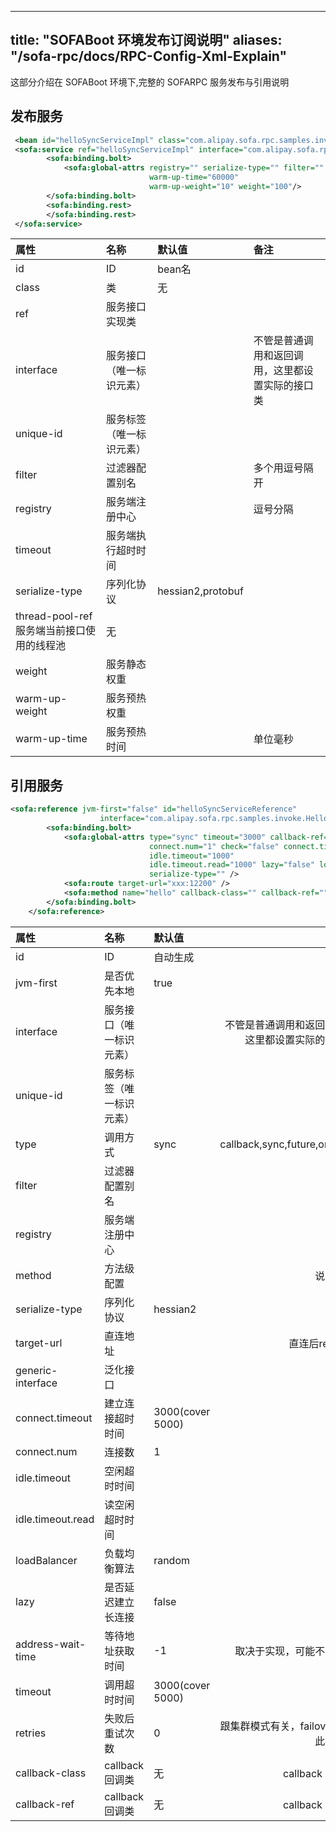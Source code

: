 
---
title: "SOFABoot 环境发布订阅说明"
aliases: "/sofa-rpc/docs/RPC-Config-Xml-Explain"
---



这部分介绍在 SOFABoot 环境下,完整的 SOFARPC 服务发布与引用说明

## 发布服务

```xml
 <bean id="helloSyncServiceImpl" class="com.alipay.sofa.rpc.samples.invoke.HelloSyncServiceImpl"/>
 <sofa:service ref="helloSyncServiceImpl" interface="com.alipay.sofa.rpc.samples.invoke.HelloSyncService" unique-id="">
        <sofa:binding.bolt>
            <sofa:global-attrs registry="" serialize-type="" filter="" timeout="3000" thread-pool-ref=""
                               warm-up-time="60000"
                               warm-up-weight="10" weight="100"/>
        </sofa:binding.bolt>
        <sofa:binding.rest>
        </sofa:binding.rest>
 </sofa:service>
```

| 属性           | 名称                    | 默认值              | 备注                                                                       |
|:--------------|:-----------------------|:-------------------|:---------------------------------------------------------------------------|
| id            | ID                     | bean名              |                                                                            |
| class         |  类                    |               无    |                                 |
| ref           | 服务接口实现类           |                    |                                                                            |
| interface     | 服务接口（唯一标识元素）  |                     | 不管是普通调用和返回调用，这里都设置实际的接口类                                 |
| unique-id     | 服务标签（唯一标识元素）  |                     |                                                                            |
| filter        | 过滤器配置别名           |                    | 多个用逗号隔开                                                               |
| registry      | 服务端注册中心           |                    |  逗号分隔                                                                       |
| timeout       | 服务端执行超时时间        |                    |                                                                            |
| serialize-type| 序列化协议              | hessian2,protobuf   |                                                                            |                                                                          |
| thread-pool-ref 服务端当前接口使用的线程池 | 无                 |                    |                                                                            |
| weight        | 服务静态权重             |                    |                                                                            |
| warm-up-weight| 服务预热权重             |                    |                                                                            |
| warm-up-time  | 服务预热时间             |                    |    单位毫秒                                                                        |

## 引用服务

```xml
<sofa:reference jvm-first="false" id="helloSyncServiceReference"
                    interface="com.alipay.sofa.rpc.samples.invoke.HelloSyncService" unique-id="">
        <sofa:binding.bolt>
            <sofa:global-attrs type="sync" timeout="3000" callback-ref="" callback-class="" address-wait-time="1000"
                               connect.num="1" check="false" connect.timeout="1000" filter="" generic-interface=""
                               idle.timeout="1000"
                               idle.timeout.read="1000" lazy="false" loadBalancer="" registry="" retries="1"
                               serialize-type="" />
            <sofa:route target-url="xxx:12200" />
            <sofa:method name="hello" callback-class="" callback-ref="" timeout="3000" type="sync"/>
        </sofa:binding.bolt>
    </sofa:reference>
```

| 属性 | 名称 | 默认值 | 备注 |
|:---|:-----|:---|-----:|
| id | ID | 自动生成 |  |
| jvm-first | 是否优先本地 | true |  |
| interface   | 服务接口（唯一标识元素）  |                    | 不管是普通调用和返回调用，这里都设置实际的接口类                                 |
| unique-id      | 服务标签（唯一标识元素）  |                    |                                                                            |
| type |  调用方式 |  sync |  callback,sync,future,oneway |
| filter | 过滤器配置别名 |  | List |
| registry | 服务端注册中心 |  | List |
| method | 方法级配置 |  | 说明同上 |
| serialize-type | 序列化协议 | hessian2 |  |
| target-url | 直连地址 |  | 直连后register |
| generic-interface | 泛化接口 |  |  |
| connect.timeout | 建立连接超时时间 | 3000(cover 5000) |  |
| connect.num | 连接数 | 1 |  |
| idle.timeout | 空闲超时时间 |  |  |
| idle.timeout.read | 读空闲超时时间 |  |  |
| loadBalancer | 负载均衡算法 | random |  |
| lazy | 是否延迟建立长连接 | false |  |
| address-wait-time | 等待地址获取时间 | -1 | 取决于实现，可能不生效。 |
| timeout | 调用超时时间 | 3000(cover 5000) |  |
| retries | 失败后重试次数 | 0 | 跟集群模式有关，failover读取此参数。 |
| callback-class | callback 回调类 | 无 |  callback 才可用 |
| callback-ref | callback 回调类 | 无 |  callback 才可用 |

